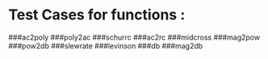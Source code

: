 # Test Cases for functions :
###ac2poly
###poly2ac
###schurrc
###ac2rc
###midcross
###mag2pow
###pow2db
###slewrate
###levinson
###db
###mag2db
